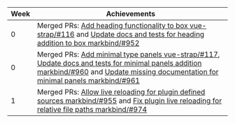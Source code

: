 Week | Achievements
---- | ------------
0 | Merged PRs: [Add heading functionality to box vue-strap/#116](https://github.com/MarkBind/vue-strap/pull/116) and [Update docs and tests for heading addition to box markbind/#952](https://github.com/MarkBind/markbind/pull/952)
0 | Merged PRs: [Add minimal type panels vue-strap/#117](https://github.com/MarkBind/vue-strap/pull/117), [Update docs and tests for minimal panels addition markbind/#960](https://github.com/MarkBind/markbind/pull/960) and [Update missing documentation for minimal panels markbind/#961](https://github.com/MarkBind/markbind/pull/961)
1 | Merged PRs: [Allow live reloading for plugin defined sources markbind/#955](https://github.com/MarkBind/markbind/pull/955) and [Fix plugin live reloading for relative file paths markbind/#974](https://github.com/MarkBind/markbind/pull/974)
